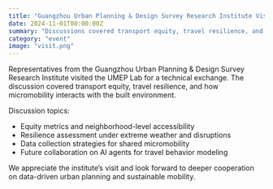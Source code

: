```yaml
---
title: "Guangzhou Urban Planning & Design Survey Research Institute Visits UMEP Lab"
date: 2024-11-01T00:00:00Z
summary: "Discussions covered transport equity, travel resilience, and micromobility’s link to the built environment, while exploring future collaboration."
category: "event"
image: "visit.png"
---
```


Representatives from the Guangzhou Urban Planning & Design Survey Research Institute visited the UMEP Lab for a technical exchange. The discussion covered transport equity, travel resilience, and how micromobility interacts with the built environment.

Discussion topics:

- Equity metrics and neighborhood-level accessibility
- Resilience assessment under extreme weather and disruptions
- Data collection strategies for shared micromobility
- Future collaboration on AI agents for travel behavior modeling

We appreciate the institute’s visit and look forward to deeper cooperation on data-driven urban planning and sustainable mobility.